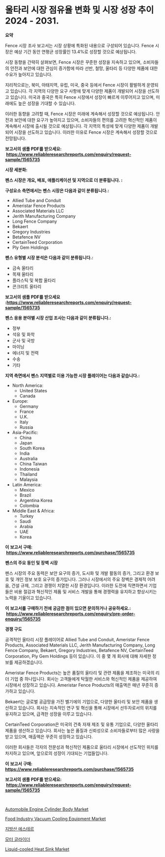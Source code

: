 <p><h1>울타리 시장 점유율 변화 및 시장 성장 추이 2024 - 2031.</h1></p><p><strong>요약</strong></p>
<p><p>Fence 시장 조사 보고서는 시장 상황에 특화된 내용으로 구성되어 있습니다.  Fence 시장은 예상 기간 동안 연평균 성장률인 13.4%로 성장할 것으로 예상됩니다. </p><p>시장 동향을 간략히 살펴보면, Fence 시장은 꾸준한 성장을 지속하고 있으며, 소비자들의 안전과 보안에 대한 관심이 증가함에 따라 선반, 철망, 울타리 등 다양한 제품에 대한 수요가 높아지고 있습니다.</p><p>지리적으로는, 북미, 아태지역, 유럽, 미국, 중국 등에서 Fence 시장이 활발하게 운영되고 있습니다. 각 지역의 다양한 요구 사항에 맞게 다양한 제품이 개발되어 시장을 선도하고 있습니다. 미국과 중국은 특히 Fence 시장에서 성장이 빠르게 이루어지고 있으며, 미래에도 높은 성장을 기대할 수 있습니다.</p><p>이러한 동향을 고려할 때, Fence 시장은 미래에 계속해서 성장할 것으로 예상됩니다. 안전과 보안에 대한 요구가 높아지고 있으며, 소비자들의 편의를 고려한 혁신적인 제품이 계속해서 시장에 출시될 것으로 예상됩니다. 각 지역의 특성에 맞게 다양한 제품이 개발되어 시장을 선도하고 있습니다. 이러한 이유로 Fence 시장은 계속해서 성장할 것으로 전망됩니다.</p></p>
<p><strong>보고서의 샘플 PDF를 받으세요: &nbsp;<a href="https://www.reliableresearchreports.com/enquiry/request-sample/1565735">https://www.reliableresearchreports.com/enquiry/request-sample/1565735</a></strong></p>
<p><strong>시장 세분화:</strong></p>
<p><strong> 펜스 시장은 개요, 배포, 애플리케이션 및 지역으로 더 분류됩니다. :</strong></p>
<p><strong>구성요소 측면에서는 펜스 시장은 다음과 같이 분류됩니다.:</strong></p>
<p><ul><li>Allied Tube and Conduit</li><li>Ameristar Fence Products</li><li>Associated Materials LLC</li><li>Jerith Manufacturing Company</li><li>Long Fence Company</li><li>Bekaert</li><li>Gregory Industries</li><li>Betafence NV</li><li>CertainTeed Corporation</li><li>Ply Gem Holdings</li></ul></p>
<p><strong> 펜스 유형별 시장 분석은 다음과 같이 분류됩니다.:</strong></p>
<p><ul><li>금속 울타리</li><li>목재 울타리</li><li>플라스틱 및 복합 울타리</li><li>콘크리트 울타리</li></ul></p>
<p><strong>보고서의 샘플 PDF를 받으세요 :<a href="https://www.reliableresearchreports.com/enquiry/request-sample/1565735">https://www.reliableresearchreports.com/enquiry/request-sample/1565735</a></strong></p>
<p><strong> 펜스 응용 분야별 시장 산업 조사는 다음과 같이 분류됩니다.:</strong></p>
<p><ul><li>정부</li><li>석유 및 화학</li><li>군사 및 국방</li><li>마이닝</li><li>에너지 및 전력</li><li>수송</li><li>기타</li></ul></p>
<p><strong>지역 측면에서 펜스 지역별로 이용 가능한 시장 플레이어는 다음과 같습니다.:</strong></p>
<p><ul>
    <li>
        North America:
        <ul>
            <li>United States</li>
            <li>Canada</li>
        </ul>
    </li>
    <li>
        Europe:
        <ul>
            <li>Germany</li>
            <li>France</li>
            <li>U.K.</li>
            <li>Italy</li>
            <li>Russia</li>
        </ul>
    </li>
    <li>
        Asia-Pacific:
        <ul>
            <li>China</li>
            <li>Japan</li>
            <li>South Korea</li>
            <li>India</li>
            <li>Australia</li>
            <li>China Taiwan</li>
            <li>Indonesia</li>
            <li>Thailand</li>
            <li>Malaysia</li>
        </ul>
    </li>
    <li>
        Latin America:
        <ul>
            <li>Mexico</li>
            <li>Brazil</li>
            <li>Argentina Korea</li>
            <li>Colombia</li>
        </ul>
    </li>
    <li>
        Middle East & Africa:
        <ul>
            <li>Turkey</li>
            <li>Saudi</li>
            <li>Arabia</li>
            <li>UAE</li>
            <li>Korea</li>
        </ul>
    </li>
    </ul></p>
<p><strong>이 보고서 구매: &nbsp;<a href="https://www.reliableresearchreports.com/purchase/1565735">https://www.reliableresearchreports.com/purchase/1565735</a></strong></p>
<p><strong>펜스의 주요 동인 및 장벽 시장</strong></p>
<p><p>펜스 시장의 주요 동력은 보안 요구의 증가, 도시화 및 개발 활동의 증가, 그리고 환경 보호 및 개인 정보 보호 요구의 증가입니다. 그러나 시장에서의 주요 장벽은 경제적 어려움, 건설 규제, 그리고 경쟁이 치열한 시장 환경입니다. 이러한 도전에 직면하면서 기업들은 비용 절감과 혁신적인 제품 및 서비스 개발을 통해 경쟁력을 유지하고 향상시키는 노력을 기울이고 있습니다.</p></p>
<p><strong>이 보고서를 구매하기 전에 궁금한 점이 있으면 문의하거나 공유하세요.: &nbsp;<a href="https://www.reliableresearchreports.com/enquiry/pre-order-enquiry/1565735">https://www.reliableresearchreports.com/enquiry/pre-order-enquiry/1565735</a></strong></p>
<p><strong>경쟁 구도</strong></p>
<p><p>공격적인 울타리 시장 플레이어로 Allied Tube and Conduit, Ameristar Fence Products, Associated Materials LLC, Jerith Manufacturing Company, Long Fence Company, Bekaert, Gregory Industries, Betafence NV, CertainTeed Corporation, Ply Gem Holdings 등이 있습니다. 이 중 몇 개 회사에 대해 자세한 정보를 제공하겠습니다.</p><p>Ameristar Fence Products는 높은 품질의 울타리 및 관련 제품을 제조하는 미국의 리더 기업 중 하나입니다. 회사는 고객들에게 탁월한 서비스와 혁신적인 제품을 제공하여 시장에서 성장하고 있습니다. Ameristar Fence Products의 매출액은 매년 꾸준히 증가하고 있습니다.</p><p>Bekaert는 글로벌 공급망을 가진 벨기에의 기업으로, 다양한 울타리 및 보안 제품을 생산하고 있습니다. 회사는 지속적인 연구 및 혁신을 통해 시장에서 선두자로서의 위치를 유지하고 있으며, 급격한 성장을 이루고 있습니다.</p><p>CertainTeed Corporation은 미국의 건축 자재 제조 및 유통 기업으로, 다양한 울타리 제품을 생산하고 있습니다. 회사는 높은 품질과 신뢰성으로 소비자들로부터 많은 사랑을 받고 있으며, 매출액은 꾸준히 성장하고 있습니다.</p><p>이러한 회사들은 각자의 전문성과 혁신적인 제품으로 울타리 시장에서 선도적인 위치를 차지하고 있으며, 앞으로의 성장이 기대되는 기업들입니다.</p></p>
<p><strong>이 보고서 구매: &nbsp; <a href="https://www.reliableresearchreports.com/purchase/1565735">https://www.reliableresearchreports.com/purchase/1565735</a></strong></p>
<p><strong>보고서의 샘플 PDF를 받으세요: &nbsp;<a href="https://www.reliableresearchreports.com/enquiry/request-sample/1565735">https://www.reliableresearchreports.com/enquiry/request-sample/1565735</a></strong><strong></strong></p>
<p>&nbsp;</p>
<p><p><a href="https://full-wildebeest-80b.notion.site/Automobile-Engine-Cylinder-Body-Market-Offers-Provide-Insightful-Data-for-the-Time-Period-from-2024--20cdf7b31b024f26b35e2664706501c5">Automobile Engine Cylinder Body Market</a></p><p><a href="https://view.publitas.com/reportprime-1/food-industry-vacuum-cooling-equipment-market-size-and-examines-its-market-scope-with-a-primary-focus-on-growth-opportunities-and-forecasted-trends-spanning-from-2024-to-2031/">Food Industry Vacuum Cooling Equipment Market</a></p><p><a href="https://github.com/ZacharyScthmitt4465/Market-Research-Report-List-1/blob/main/84587335566.md">지방산 에스테르</a></p><p><a href="https://medium.com/@deangaylotyrd8909867/%EB%AA%A8%ED%84%B0-%EA%B8%80%EB%9D%BC%EC%9D%B4%EB%8D%94-%EC%8B%9C%EC%9E%A5-%EB%B3%B4%EA%B3%A0%EC%84%9C%EB%8A%94-%EC%9D%B4-%EC%8B%9C%EC%9E%A5%EC%9D%98-%EC%B5%9C%EC%8B%A0-%EB%8F%99%ED%96%A5%EA%B3%BC-%EC%84%B1%EC%9E%A5-%EA%B8%B0%ED%9A%8C%EB%A5%BC-%EB%B3%B4%EC%97%AC%EC%A4%8D%EB%8B%88%EB%8B%A4-d8b62993d0aa">모터 글라이더</a></p><p><a href="https://issuu.com/reportprime-2/docs/liquid-cooled-heat-sink-market-size-2030.pptx">Liquid-cooled Heat Sink Market</a></p></p>